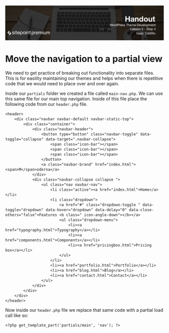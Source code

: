 ![](headings/5.4.png)

# Move the navigation to a partial view

We need to get practice of breaking out functionality into separate files. This is for easility maintaining our themes and helps when there is repetitive code that we would need to place over and over again.

Inside our `partials` folder we created a file called `main-nav.php`. We can use this same file for our main top navigation. Inside of this file place the following code from our `header.php` file.

```
<header>
    <div class="navbar navbar-default navbar-static-top">
        <div class="container">
            <div class="navbar-header">
                <button type="button" class="navbar-toggle" data-toggle="collapse" data-target=".navbar-collapse">
                    <span class="icon-bar"></span>
                    <span class="icon-bar"></span>
                    <span class="icon-bar"></span>
                </button>
                <a class="navbar-brand" href="index.html"><span>M</span>oderna</a>
            </div>
            <div class="navbar-collapse collapse ">
                <ul class="nav navbar-nav">
                    <li class="active"><a href="index.html">Home</a></li>
                    <li class="dropdown">
                        <a href="#" class="dropdown-toggle " data-toggle="dropdown" data-hover="dropdown" data-delay="0" data-close-others="false">Features <b class=" icon-angle-down"></b></a>
                        <ul class="dropdown-menu">
                            <li><a href="typography.html">Typography</a></li>
                            <li><a href="components.html">Components</a></li>
                            <li><a href="pricingbox.html">Pricing box</a></li>
                        </ul>
                    </li>
                    <li><a href="portfolio.html">Portfolio</a></li>
                    <li><a href="blog.html">Blog</a></li>
                    <li><a href="contact.html">Contact</a></li>
                </ul>
            </div>
        </div>
    </div>
</header>
```

Now inside our `header.php` file we replace that same code with a partial load call like so:

```
<?php get_template_part('partials/main', 'nav'); ?>
```



